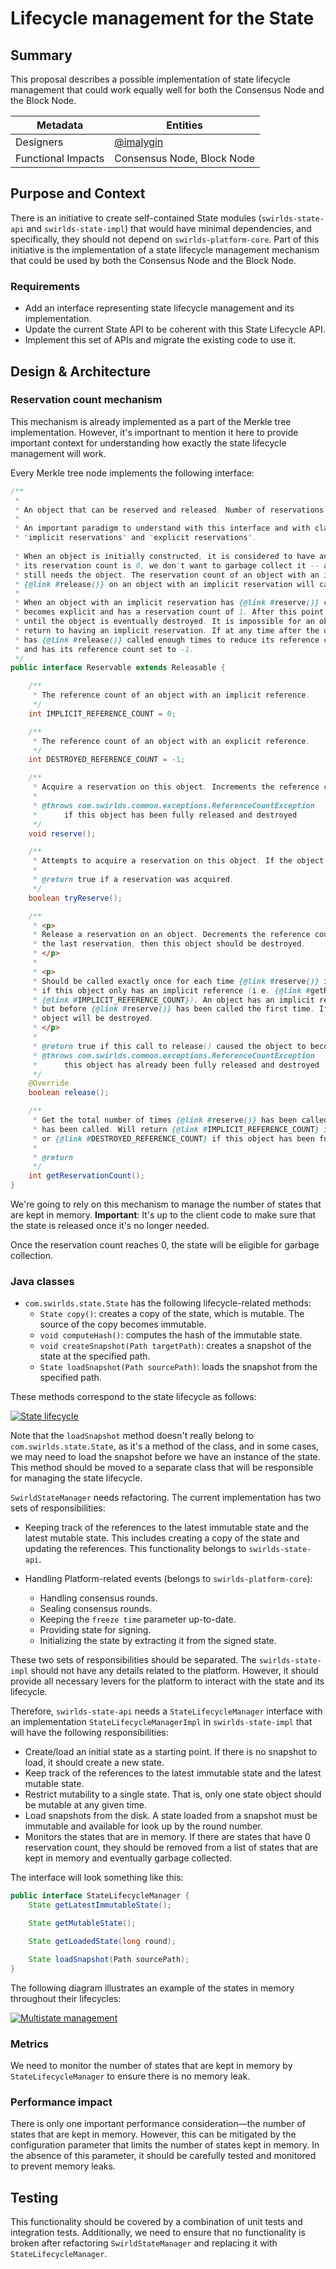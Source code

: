 # Lifecycle management for the State

## Summary

This proposal describes a possible implementation of state lifecycle management that could work equally well for both the Consensus Node and the Block Node.

|      Metadata      |                 Entities                 |
|--------------------|------------------------------------------|
| Designers          | [@imalygin](https://github.com/imalygin) |
| Functional Impacts | Consensus Node, Block Node               |

## Purpose and Context

There is an initiative to create self-contained State modules (`swirlds-state-api` and `swirlds-state-impl`) that would have minimal dependencies, and specifically, they should not depend on `swirlds-platform-core`. Part of this initiative is the implementation of a state lifecycle management mechanism that could be used by both the Consensus Node and the Block Node.

### Requirements

- Add an interface representing state lifecycle management and its implementation.
- Update the current State API to be coherent with this State Lifecycle API.
- Implement this set of APIs and migrate the existing code to use it.

## Design & Architecture

### Reservation count mechanism

This mechanism is already implemented as a part of the Merkle tree implementation. However, it's importnant to mention it here
to provide important context for understanding how exactly the state lifecycle management will work.

Every Merkle tree node implements the following interface:

```java
/**
 *
 * An object that can be reserved and released. Number of reservations and releases are tracked via a reference count.
 *
 * An important paradigm to understand with this interface and with classes that implement this interface are
 * "implicit reservations" and "explicit reservations".
 
 * When an object is initially constructed, it is considered to have an implicit reservation. Even though
 * its reservation count is 0, we don't want to garbage collect it -- as presumably the caller of the constructor
 * still needs the object. The reservation count of an object with an implicit reservation is 0. Calling
 * {@link #release()} on an object with an implicit reservation will cause that object to be destroyed.
 *
 * When an object with an implicit reservation has {@link #reserve()} called on it the first time, that reservation
 * becomes explicit and has a reservation count of 1. After this point in time, the reservation remains explicit
 * until the object is eventually destroyed. It is impossible for an object with an explicit reservation to
 * return to having an implicit reservation. If at any time after the object obtains an explicit reservation it
 * has {@link #release()} called enough times to reduce its reference count to 0, then that object is destroyed
 * and has its reference count set to -1.
 */
public interface Reservable extends Releasable {

    /**
     * The reference count of an object with an implicit reference.
     */
    int IMPLICIT_REFERENCE_COUNT = 0;

    /**
     * The reference count of an object with an explicit reference.
     */
    int DESTROYED_REFERENCE_COUNT = -1;

    /**
     * Acquire a reservation on this object. Increments the reference count by 1.
     *
     * @throws com.swirlds.common.exceptions.ReferenceCountException
     * 		if this object has been fully released and destroyed
     */
    void reserve();

    /**
     * Attempts to acquire a reservation on this object. If the object is destroyed, the reservation attempt will fail.
     *
     * @return true if a reservation was acquired.
     */
    boolean tryReserve();

    /**
     * <p>
     * Release a reservation on an object. Decrements the reference count by 1. If this method releases
     * the last reservation, then this object should be destroyed.
     * </p>
     *
     * <p>
     * Should be called exactly once for each time {@link #reserve()} is called. The exception to this rule is
     * if this object only has an implicit reference (i.e. {@link #getReservationCount()} returns
     * {@link #IMPLICIT_REFERENCE_COUNT}). An object has an implicit reference immediately after it is constructed
     * but before {@link #reserve()} has been called the first time. If called with an implicit reference, this
     * object will be destroyed.
     * </p>
     *
     * @return true if this call to release() caused the object to become destroyed
     * @throws com.swirlds.common.exceptions.ReferenceCountException
     * 		this object has already been fully released and destroyed
     */
    @Override
    boolean release();

    /**
     * Get the total number of times {@link #reserve()} has been called minus the number of times {@link #release()}
     * has been called. Will return {@link #IMPLICIT_REFERENCE_COUNT} if {@link #reserve()} has never been called,
     * or {@link #DESTROYED_REFERENCE_COUNT} if this object has been fully released.
     *
     * @return
     */
    int getReservationCount();
}

```

We're going to rely on this mechanism to manage the number of states that are kept in memory. 
**Important**: It's up to the client code to make sure that the state is released once it's no longer needed.

Once the reservation count reaches 0, the state will be eligible for garbage collection.

### Java classes

- `com.swirlds.state.State` has the following lifecycle-related methods:
  - `State copy()`: creates a copy of the state, which is mutable. The source of the copy becomes immutable.
  - `void computeHash()`: computes the hash of the immutable state.
  - `void createSnapshot(Path targetPath)`: creates a snapshot of the state at the specified path.
  - `State loadSnapshot(Path sourcePath)`: loads the snapshot from the specified path.

These methods correspond to the state lifecycle as follows:

[![State lifecycle](state-lifecycle.svg)](state-lifecycle.svg)

Note that the `loadSnapshot` method doesn't really belong to `com.swirlds.state.State`, as it's a method of the class, and in some cases, we may need to load the snapshot before we have an instance of the state.
This method should be moved to a separate class that will be responsible for managing the state lifecycle.

`SwirldStateManager` needs refactoring. The current implementation has two sets of responsibilities:
- Keeping track of the references to the latest immutable state and the latest mutable state. This includes creating a copy of the state and updating the references.
This functionality belongs to `swirlds-state-api`.

- Handling Platform-related events (belongs to `swirlds-platform-core`):
  - Handling consensus rounds.
  - Sealing consensus rounds.
  - Keeping the `freeze time` parameter up-to-date.
  - Providing state for signing.
  - Initializing the state by extracting it from the signed state.

These two sets of responsibilities should be separated. The `swirlds-state-impl` should not have any details related to the platform. However, it should provide all necessary levers for the platform to interact with the state and its lifecycle.

Therefore, `swirlds-state-api` needs a `StateLifecycleManager` interface with an implementation `StateLifecycleManagerImpl` in `swirlds-state-impl`  that will have the following responsibilities:
- Create/load an initial state as a starting point. If there is no snapshot to load, it should create a new state. 
- Keep track of the references to the latest immutable state and the latest mutable state.
- Restrict mutability to a single state. That is, only one state object should be mutable at any given time.
- Load snapshots from the disk. A state loaded from a snapshot must be immutable and available for look up by the round number.
- Monitors the states that are in memory. If there are states that have 0 reservation count, they should be removed from a list of
states that are kept in memory and eventually garbage collected.

The interface will look something like this:

```java
public interface StateLifecycleManager {
    State getLatestImmutableState();

    State getMutableState();

    State getLoadedState(long round);

    State loadSnapshot(Path sourcePath);
}
```

The following diagram illustrates an example of the states in memory throughout their lifecycles:

[![Multistate management](multi-states.svg)](multi-states.svg)

### Metrics

We need to monitor the number of states that are kept in memory by `StateLifecycleManager` to ensure there is no memory leak.

### Performance impact

There is only one important performance consideration—the number of states that are kept in memory. However, this can be mitigated by the configuration parameter that limits the number of states kept in memory. In the absence of this parameter, it should be carefully tested and monitored to prevent memory leaks.

## Testing

This functionality should be covered by a combination of unit tests and integration tests. Additionally, we need to ensure that no functionality is broken after refactoring `SwirldStateManager` and replacing it with `StateLifecycleManager`.
